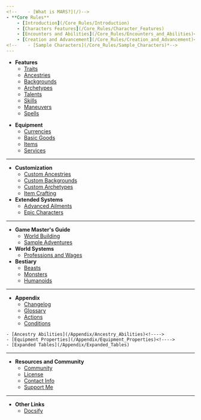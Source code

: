 ```yaml
---
<!--	- [What is MARS?](/)-->
- **Core Rules**
	- [Introduction](/Core_Rules/Introduction)
	- [Characters Features](/Core_Rules/Character_Features)
	- [Encounters and Abilities](/Core_Rules/Encounters_and_Abilities)<!---->
	- [Creation and Advancement](/Core_Rules/Creation_and_Advancement)<!---->
<!--	- [Sample Characters](/Core_Rules/Sample_Characters)*-->
---
```

- **Features**
	- [Traits](/Features/Traits)<!---->
	- [Ancestries](/Features/Ancestries)<!---->
	- [Backgrounds](/Features/Backgrounds)<!---->
	- [Archetypes](/Features/Archetypes)<!---->
	- [Talents](/Features/Talents)<!---->
	- [Skills](/Features/Skills)<!---->
	- [Maneuvers](/Features/Maneuvers)<!---->
	- [Spells](/Features/Spells)<!---->
<!--	- [Powers](/Features/Powers)-->
- **Equipment**
	- [Currencies](/Equipment/Currencies)<!---->
	- [Basic Goods](/Equipment/Basic_Goods)<!---->
	- [Items](/Equipment/Items)<!---->
	- [Services](/Equipment/Services)<!---->
---
- **Customization**
	- [Custom Ancestries](/Customization/Custom_Ancestries)<!---->
	- [Custom Backgrounds](/Customization/Custom_Backgrounds)<!---->
	- [Custom Archetypes](/Customization/Custom_Archetypes)<!---->
	- [Item Crafting](/Equipment/Item_Crafting)<!---->
- **Extended Systems**
	- [Advanced Ailments](/Extended_Systems/Advanced_Ailments)<!---->
	- [Epic Characters](/Extended_Systems/Epic_Characters)<!---->
---
- **Game Master's Guide**
	- [World Building](/GMG/World_Building)<!---->
	- [Sample Adventures](/GMG/Sample_Adventures)<!---->
- **World Systems**
	- [Professions and Wages](/World_Systems/Professions_and_Wages)<!---->
- **Bestiary**
	- [Beasts](/Bestiary/Beasts)<!---->
	- [Monsters](/Bestiary/Monsters)<!---->
	- [Humanoids](/Bestiary/Humanoids)<!---->
---
- **Appendix**
	- [Changelog](/Appendix/Changelog)<!---->
	- [Glossary](/Appendix/Glossary)<!---->
	- [Actions](/Appendix/Actions)
	- [Conditions](/Appendix/Conditions)
<!--	- [Spells Index](/Appendix/Spells_Index)-->
<!--	- [Powers Index](/Appendix/Powers_Index)-->
	- [Ancestry Abilities](/Appendix/Ancestry_Abilities)<!---->
	- [Equipment Properties](/Appendix/Equipment_Properties)<!---->
	- [Expanded Tables](/Appendix/Expanded_Tables)
---
- **Resources and Community**
	- [Community](/Community)<!---->
	- [License](/License)
	- [Contact Info](/Contact_Info)
	- [Support Me](https://ko-fi.com/lkodinsson/)
---
- **Other Links**
	- [Docsify](https://docsify.js.org/)
